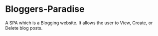 # Bloggers-Paradise
A SPA which is a Blogging website. It allows the user to View, Create, or Delete blog posts.  
